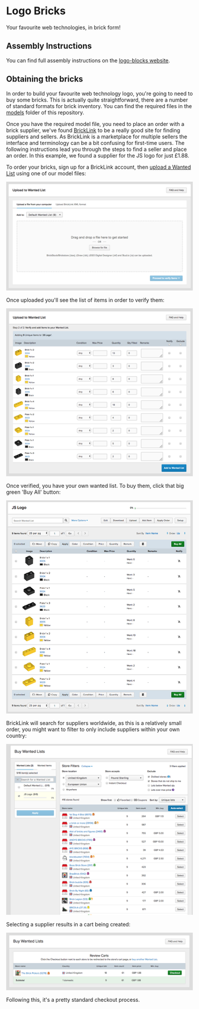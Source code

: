 # Logo Bricks

Your favourite web technologies, in brick form!

## Assembly Instructions

You can find full assembly instructions on the [logo-blocks website](https://scottlogic.github.io/logo-bricks).

## Obtaining the bricks

In order to build your favourite web technology logo, you're going to need to buy some bricks. This is actually quite straightforward, there are a number of standard formats for brick inventory. You can find the required files in the [models](/models) folder of this repository.

Once you have the required model file, you need to place an order with a brick supplier, we've found [BrickLink](https://www.bricklink.com/) to be a really good site for finding suppliers and sellers. As BrickLink is a marketplace for multiple sellers the interface and terminology can be a bit confusing for first-time users. The following instructions lead you through the steps to find a seller and place an order. In this example, we found a supplier for the JS logo for just £1.88.

To order your bricks, sign up for a BrickLink account, then [upload a Wanted List](https://www.bricklink.com/v2/wanted/upload.page) using one of our model files:

![wanted list](/ordering/wanted-list.png)

Once uploaded you'll see the list of items in order to verify them:

![verify items](/ordering/verify-list.png)

Once verified, you have your own wanted list. To buy them, click that big green 'Buy All' button:

![buy all](/ordering/buy-all.png)

BrickLink will search for suppliers worldwide, as this is a relatively small order, you might want to filter to only include suppliers within your own country:

![find supplier](/ordering/find-supplier.png)

Selecting a supplier results in a cart being created:

![create cart](/ordering/create-cart.png)

Following this, it's a pretty standard checkout process.



